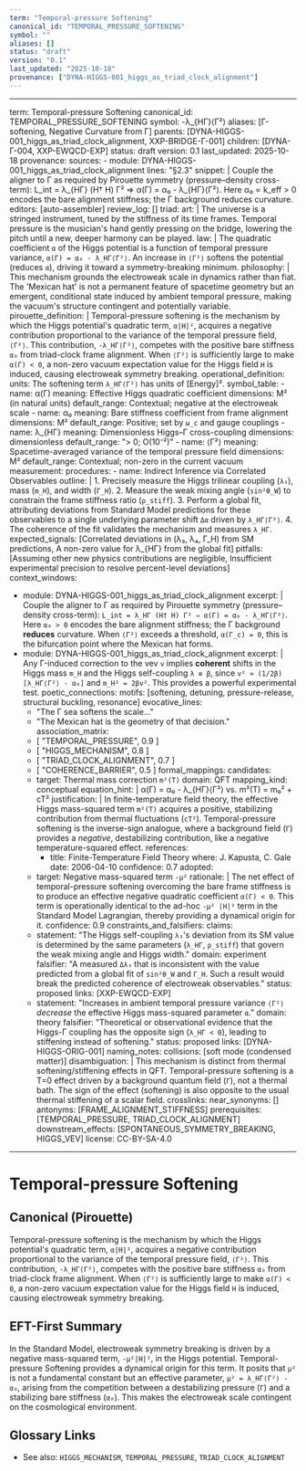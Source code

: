 ```yaml
---
term: "Temporal-pressure Softening"
canonical_id: "TEMPORAL_PRESSURE_SOFTENING"
symbol: ""
aliases: []
status: "draft"
version: "0.1"
last_updated: "2025-10-18"
provenance: ["DYNA-HIGGS-001_higgs_as_triad_clock_alignment"]
---
```


---
term: Temporal-pressure Softening
canonical_id: TEMPORAL_PRESSURE_SOFTENING
symbol: -λ_{HΓ}⟨Γ²⟩
aliases: [Γ-softening, Negative Curvature from Γ]
parents: [DYNA-HIGGS-001_higgs_as_triad_clock_alignment, XXP-BRIDGE-Γ-001]
children: [DYNA-Γ-004, XXP-EWQCD-EXP]
status: draft
version: 0.1
last_updated: 2025-10-18
provenance:
  sources:
    - module: DYNA-HIGGS-001_higgs_as_triad_clock_alignment
      lines: "§2.3"
      snippet: |
        Couple the aligner to Γ as required by Pirouette symmetry (pressure–density cross-term):
        L_int = λ_{HΓ} (H† H) Γ²  ⇒ α(Γ) = α₀ - λ_{HΓ}⟨Γ²⟩.
        Here α₀ ∝ k_eff > 0 encodes the bare alignment stiffness; the Γ background reduces curvature.
  editors: [auto-assembler]
  review_log: []
triad:
  art: |
    The universe is a stringed instrument, tuned by the stiffness of its time frames. Temporal pressure is the musician's hand gently pressing on the bridge, lowering the pitch until a new, deeper harmony can be played.
  law: |
    The quadratic coefficient `α` of the Higgs potential is a function of temporal pressure variance, `α(Γ) = α₀ - λ_HΓ⟨Γ²⟩`. An increase in `⟨Γ²⟩` softens the potential (reduces `α`), driving it toward a symmetry-breaking minimum.
  philosophy: |
    This mechanism grounds the electroweak scale in dynamics rather than fiat. The 'Mexican hat' is not a permanent feature of spacetime geometry but an emergent, conditional state induced by ambient temporal pressure, making the vacuum's structure contingent and potentially variable.
pirouette_definition: |
  Temporal-pressure softening is the mechanism by which the Higgs potential's quadratic term, `α|H|²`, acquires a negative contribution proportional to the variance of the temporal pressure field, `⟨Γ²⟩`. This contribution, `-λ_HΓ⟨Γ²⟩`, competes with the positive bare stiffness `α₀` from triad-clock frame alignment. When `⟨Γ²⟩` is sufficiently large to make `α(Γ) < 0`, a non-zero vacuum expectation value for the Higgs field `H` is induced, causing electroweak symmetry breaking.
operational_definition:
  units: The softening term `λ_HΓ⟨Γ²⟩` has units of [Energy]².
  symbol_table:
    - name: α(Γ)
      meaning: Effective Higgs quadratic coefficient
      dimensions: M² (in natural units)
      default_range: Contextual; negative at the electroweak scale
    - name: α₀
      meaning: Bare stiffness coefficient from frame alignment
      dimensions: M²
      default_range: Positive; set by `ω_c` and gauge couplings
    - name: λ_{HΓ}
      meaning: Dimensionless Higgs–Γ cross-coupling
      dimensions: dimensionless
      default_range: "> 0; O(10⁻²)"
    - name: ⟨Γ²⟩
      meaning: Spacetime-averaged variance of the temporal pressure field
      dimensions: M²
      default_range: Contextual; non-zero in the current vacuum
  measurement:
    procedures:
      - name: Indirect Inference via Correlated Observables
        outline: |
          1. Precisely measure the Higgs trilinear coupling (`λ₃`), mass (`m_H`), and width (`Γ_H`).
          2. Measure the weak mixing angle (`sin²θ_W`) to constrain the frame stiffness ratio (`ρ_stiff`).
          3. Perform a global fit, attributing deviations from Standard Model predictions for these observables to a single underlying parameter shift `Δα` driven by `λ_HΓ⟨Γ²⟩`.
          4. The coherence of the fit validates the mechanism and measures `λ_HΓ`.
        expected_signals: [Correlated deviations in (λ₃, λ₄, Γ_H) from SM predictions, A non-zero value for λ_{HΓ} from the global fit]
        pitfalls: [Assuming other new physics contributions are negligible, Insufficient experimental precision to resolve percent-level deviations]
context_windows:
  - module: DYNA-HIGGS-001_higgs_as_triad_clock_alignment
    excerpt: |
      Couple the aligner to Γ as required by Pirouette symmetry (pressure–density cross-term): `L_int = λ_HΓ (H† H) Γ² ⇒ α(Γ) = α₀ - λ_HΓ⟨Γ²⟩`. Here `α₀ > 0` encodes the bare alignment stiffness; the Γ background **reduces** curvature. When `⟨Γ²⟩` exceeds a threshold, `α(Γ_c) = 0`, this is the bifurcation point where the Mexican hat forms.
  - module: DYNA-HIGGS-001_higgs_as_triad_clock_alignment
    excerpt: |
      Any Γ-induced correction to the vev `v` implies **coherent** shifts in the Higgs mass `m_H` and the Higgs self-coupling `λ ≡ β`, since `v² ≃ (1/2β)[λ_HΓ⟨Γ²⟩ - α₀]` and `m_H² = 2βv²`. This provides a powerful experimental test.
poetic_connections:
  motifs: [softening, detuning, pressure-release, structural buckling, resonance]
  evocative_lines:
    - "The Γ sea softens the scale..."
    - "The Mexican hat is the geometry of that decision."
  association_matrix:
    - [ "TEMPORAL_PRESSURE", 0.9 ]
    - [ "HIGGS_MECHANISM", 0.8 ]
    - [ "TRIAD_CLOCK_ALIGNMENT", 0.7 ]
    - [ "COHERENCE_BARRIER", 0.5 ]
formal_mappings:
  candidates:
    - target: Thermal mass correction `m²(T)`
      domain: QFT
      mapping_kind: conceptual
      equation_hint: |
        α(Γ) = α₀ - λ_{HΓ}⟨Γ²⟩   vs.   m²(T) = m₀² + cT²
      justification: |
        In finite-temperature field theory, the effective Higgs mass-squared term `m²(T)` acquires a positive, stabilizing contribution from thermal fluctuations (`cT²`). Temporal-pressure softening is the inverse-sign analogue, where a background field (`Γ`) provides a *negative*, destabilizing contribution, like a negative temperature-squared effect.
      references:
        - title: Finite-Temperature Field Theory
          where: J. Kapusta, C. Gale
          date: 2006-04-10
      confidence: 0.7
  adopted:
    - target: Negative mass-squared term `-μ²`
      rationale: |
        The net effect of temporal-pressure softening overcoming the bare frame stiffness is to produce an effective negative quadratic coefficient `α(Γ) < 0`. This term is operationally identical to the ad-hoc `-μ² |H|²` term in the Standard Model Lagrangian, thereby providing a dynamical origin for it.
      confidence: 0.9
constraints_and_falsifiers:
  claims:
    - statement: "The Higgs self-coupling `λ₃`'s deviation from its SM value is determined by the same parameters (`λ_HΓ`, `ρ_stiff`) that govern the weak mixing angle and Higgs width."
      domain: experiment
      falsifier: "A measured `Δλ₃` that is inconsistent with the value predicted from a global fit of `sin²θ_W` and `Γ_H`. Such a result would break the predicted coherence of electroweak observables."
      status: proposed
      links: [XXP-EWQCD-EXP]
    - statement: "Increases in ambient temporal pressure variance `⟨Γ²⟩` *decrease* the effective Higgs mass-squared parameter `α`."
      domain: theory
      falsifier: "Theoretical or observational evidence that the Higgs-Γ coupling has the opposite sign (`λ_HΓ < 0`), leading to stiffening instead of softening."
      status: proposed
      links: [DYNA-HIGGS-ORIG-001]
naming_notes:
  collisions: [soft mode (condensed matter)]
  disambiguation: |
    This mechanism is distinct from thermal softening/stiffening effects in QFT. Temporal-pressure softening is a T=0 effect driven by a background quantum field (`Γ`), not a thermal bath. The sign of the effect (softening) is also opposite to the usual thermal stiffening of a scalar field.
crosslinks:
  near_synonyms: []
  antonyms: [FRAME_ALIGNMENT_STIFFNESS]
  prerequisites: [TEMPORAL_PRESSURE, TRIAD_CLOCK_ALIGNMENT]
  downstream_effects: [SPONTANEOUS_SYMMETRY_BREAKING, HIGGS_VEV]
license: CC-BY-SA-4.0
---

# Temporal-pressure Softening

## Canonical (Pirouette)
Temporal-pressure softening is the mechanism by which the Higgs potential's quadratic term, `α|H|²`, acquires a negative contribution proportional to the variance of the temporal pressure field, `⟨Γ²⟩`. This contribution, `-λ_HΓ⟨Γ²⟩`, competes with the positive bare stiffness `α₀` from triad-clock frame alignment. When `⟨Γ²⟩` is sufficiently large to make `α(Γ) < 0`, a non-zero vacuum expectation value for the Higgs field `H` is induced, causing electroweak symmetry breaking.

## EFT-First Summary
In the Standard Model, electroweak symmetry breaking is driven by a negative mass-squared term, `-μ²|H|²`, in the Higgs potential. Temporal-pressure Softening provides a dynamical origin for this term. It posits that `μ²` is not a fundamental constant but an effective parameter, `μ² = λ_HΓ⟨Γ²⟩ - α₀`, arising from the competition between a destabilizing pressure (`Γ`) and a stabilizing bare stiffness (`α₀`). This makes the electroweak scale contingent on the cosmological environment.

## Glossary Links
- See also: `HIGGS_MECHANISM`, `TEMPORAL_PRESSURE`, `TRIAD_CLOCK_ALIGNMENT`